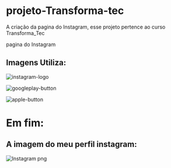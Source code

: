 # projeto-Transforma-tec

A criação da pagina do Instagram, esse projeto pertence ao curso Transforma_Tec

pagina do Instagram

## Imagens Utiliza:

![instagram-logo](https://github.com/Myloveken/projeto-Transforma-tec/assets/98883069/32ca4499-ed03-4a8f-a859-de31ec25b8d0)

![googleplay-button](https://github.com/Myloveken/projeto-Transforma-tec/assets/98883069/e814f791-ea71-41b6-a320-fa866c85d2e6)

![apple-button](https://github.com/Myloveken/projeto-Transforma-tec/assets/98883069/bc70cc66-70ae-4721-af15-5ff39c9ba34f)

# Em fim:
## A imagem do meu perfil instagram:

![Instagram png](https://github.com/Myloveken/projeto-Transforma-tec/assets/98883069/27dace08-30ec-4e74-be15-95f71020925c)
